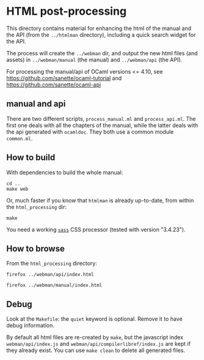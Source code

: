 # HTML post-processing

This directory contains material for enhancing the html of the manual
and the API (from the `../htmlman` directory), including a quick
search widget for the API.

The process will create the `../webman` dir, and output the new html
files (and assets) in `../webman/manual` (the manual) and `../webman/api` (the
API).

For processing the manual/api of OCaml versions <= 4.10, see
https://github.com/sanette/ocaml-tutorial and
https://github.com/sanette/ocaml-api

## manual and api

There are two different scripts, `process_manual.ml` and
`process_api.ml`.  The first one deals with all the chapters of the
manual, while the latter deals with the api generated with `ocamldoc`.
They both use a common module `common.ml`.

## How to build

With dependencies to build the whole manual:
```
cd ..
make web
```

Or, much faster if you know that `htmlman` is already up-to-date, from
within the `html_processing` dir:

```
make
```

You need a working
[`sass`](https://sass-lang.com/) CSS processor (tested with version
"3.4.23").

## How to browse

From the `html_processing` directory:

`firefox ../webman/api/index.html`

`firefox ../webman/manual/index.html`

## Debug

Look at the `Makefile`: the `quiet` keyword is optional. Remove it to
have debug information.

By default all html files are re-created by `make`, but the javascript
index `webman/api/index.js` and `webman/api/compilerlibref/index.js`
are kept if they already exist. You can use `make clean` to delete all
generated files.
